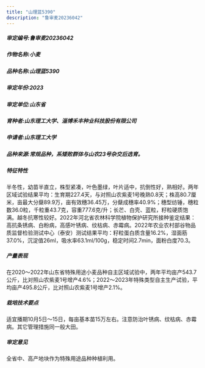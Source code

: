 ```yaml
---
title: "山理蓝5390"
description: "鲁审麦20236042"
---
```

##### 审定编号:鲁审麦20236042

##### 作物名称:小麦

##### 品种名称:山理蓝5390

##### 审定年份:2023

##### 审定单位:山东省

##### 育种者:山东理工大学、淄博禾丰种业科技股份有限公司

##### 申请者:山东理工大学

##### 品种来源:常规品种，系矮败群体与山农23号杂交后选育。

##### 特征特性
半冬性，幼苗半直立，株型紧凑，叶色墨绿，叶片适中，抗倒性好，熟相好。两年区域试验结果平均：生育期227.4天，与对照山农紫麦1号晚熟0.8天；株高80.7厘米，亩最大分蘖89.9万，亩有效穗36.45万，分蘖成穗率40.9%；穗型纺锤，穗粒数36.0粒，千粒重43.7克，容重777.6克/升；长芒、白壳、蓝粒，籽粒硬质饱满。越冬抗寒性较好。2022年河北省农林科学院植物保护研究所接种鉴定结果：高抗条锈病、白粉病，高感叶锈病、纹枯病、赤霉病。2022年农业农村部谷物品质监督检验测试中心（泰安）测试结果平均：籽粒蛋白质含量16.2%，湿面筋37.0%，沉淀值26ml，吸水率63.1ml/100g，稳定时间2.7min，面粉白度70.3。

##### 产量表现
在2020～2022年山东省特殊用途小麦品种自主区域试验中，两年平均亩产543.7公斤，比对照山农紫麦1号增产4.6%；2022～2023年特殊类型自主生产试验，平均亩产495.8公斤，比对照山农紫麦1号增产2.1%。

##### 栽培技术要点
适宜播期10月5日～15日，每亩基本苗15万左右。注意防治叶锈病、纹枯病、赤霉病。其它管理措施同一般大田。

##### 审定意见
全省中、高产地块作为特殊用途品种种植利用。
